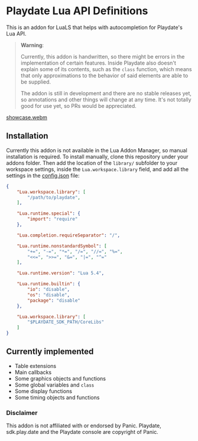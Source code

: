 # Playdate Lua API Definitions

This is an addon for LuaLS that helps with autocompletion for Playdate's Lua API.

> **Warning**:
>
> Currently, this addon is handwritten, so there might be errors in the implementation
> of certain features. Inside Playdate also doesn't explain some of its contents, such
> as the `class` function, which means that only approximations to the behavior of said
> elements are able to be supplied.
>
> The addon is still in development and there are no stable releases yet, so annotations
> and other things will change at any time. It's not totally good for use yet, so PRs
> would be appreciated.

[showcase.webm](https://github.com/thacuber2a03/playdate-luals/assets/70547062/8125a249-492e-4a54-91a3-c22b88721109)

## Installation

Currently this addon is not available in the Lua Addon Manager, so manual
installation is required. To install manually, clone this repository under
your addons folder. Then add the location of the `library/` subfolder to
your workspace settings, inside the `Lua.workspace.library` field, and add
all the settings in the [config.json](config.json) file:

```json
{
    "Lua.workspace.library": [
        "/path/to/playdate",
    ],

    "Lua.runtime.special": {
        "import": "require"
    },

    "Lua.completion.requireSeparator": "/",

    "Lua.runtime.nonstandardSymbol": [
        "+=", "-=", "*=", "/=", "//=", "%=",
        "<<=", ">>=", "&=", "|=", "^="
    ],

    "Lua.runtime.version": "Lua 5.4",

    "Lua.runtime.builtin": {
        "io": "disable",
        "os": "disable",
        "package": "disable"
    },

    "Lua.workspace.library": [
        "$PLAYDATE_SDK_PATH/CoreLibs"
    ]
}
```

## Currently implemented

- Table extensions
- Main callbacks
- Some graphics objects and functions
- Some global variables and `class`
- Some display functions
- Some timing objects and functions

### Disclaimer

This addon is not affiliated with or endorsed by Panic. Playdate, sdk.play.date and the Playdate console are copyright of Panic.
